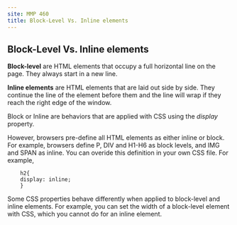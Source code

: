 ```yaml
---
site: MMP 460
title: Block-Level Vs. Inline elements
---
```

## Block-Level Vs. Inline elements

**Block-level** are HTML elements that occupy a full horizontal line on the page. They always start in a new line. 

**Inline elements** are HTML elements that are laid out side by side. They continue the line of the element before them and the line will wrap if they reach the right edge of the window.

Block or Inline are behaviors that are applied with CSS using the *display* property.
        
However, browsers pre-define all HTML elements as either inline or block. For example, browsers define P, DIV and H1-H6 as block levels, and IMG and SPAN as inline. You can overide this definition in your own CSS file. For example,
        
        h2{
        display: inline;
        }

Some CSS properties behave differently when applied to block-level and inline elements. For example, you can set the width of a block-level element with CSS, which you cannot do for an inline element.


